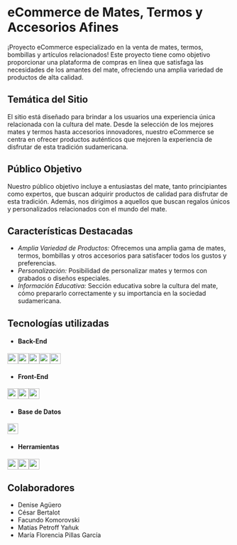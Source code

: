 # eCommerce de Mates, Termos y Accesorios Afines

¡Proyecto eCommerce especializado en la venta de mates, termos, bombillas y artículos relacionados! Este proyecto tiene como objetivo proporcionar una plataforma de compras en línea que satisfaga las necesidades de los amantes del mate, ofreciendo una amplia variedad de productos de alta calidad.

## Temática del Sitio
El sitio está diseñado para brindar a los usuarios una experiencia única relacionada con la cultura del mate. Desde la selección de los mejores mates y termos hasta accesorios innovadores, nuestro eCommerce se centra en ofrecer productos auténticos que mejoren la experiencia de disfrutar de esta tradición sudamericana.

## Público Objetivo
Nuestro público objetivo incluye a entusiastas del mate, tanto principiantes como expertos, que buscan adquirir productos de calidad para disfrutar de esta tradición. Además, nos dirigimos a aquellos que buscan regalos únicos y personalizados relacionados con el mundo del mate.

## Características Destacadas
- *Amplia Variedad de Productos:* Ofrecemos una amplia gama de mates, termos, bombillas y otros accesorios para satisfacer todos los gustos y preferencias.
- *Personalización:* Posibilidad de personalizar mates y termos con grabados o diseños especiales.
- *Información Educativa:* Sección educativa sobre la cultura del mate, cómo prepararlo correctamente y su importancia en la sociedad sudamericana.

## Tecnologías utilizadas

* #### Back-End
<img src="https://img.shields.io/badge/Node.js-339933?style=for-the-badge&logo=nodedotjs&logoColor=white" height="24"><img src="https://img.shields.io/badge/Express.js-000000?style=for-the-badge&logo=express&logoColor=white" height="24"><img src="https://img.shields.io/badge/Sequelize-52B0E7?style=for-the-badge&logo=sequelize&logoColor=white" height="24"><img src="https://img.shields.io/badge/EJS-212121?style=for-the-badge&logo=ejs&logoColor=white" height="24"><img src="https://img.shields.io/badge/bcrypt-00BCD4?style=for-the-badge&logo=bcrypt&logoColor=white" height="24">

* #### Front-End
<img src="https://img.shields.io/badge/HTML5-E34F26?style=for-the-badge&logo=html5&logoColor=white" height="24"><img src="https://img.shields.io/badge/CSS-1572B6?style=for-the-badge&logo=css3&logoColor=white" height="24"><img src="https://img.shields.io/badge/JavaScript-F7DF1E?style=for-the-badge&logo=javascript&logoColor=black" height="24">

* #### Base de Datos
<img src="https://img.shields.io/badge/MySQL-4479A1?style=for-the-badge&logo=mysql&logoColor=white" height="24">

* #### Herramientas
<img src="https://img.shields.io/badge/Visual_Studio_Code-0078d7?style=for-the-badge&logo=visual%20studio%20code&logoColor=white" height="24"><img src="https://img.shields.io/badge/GitHub-181717?style=for-the-badge&logo=github&logoColor=white" height="24"><img src="https://img.shields.io/badge/Trello-0078d7?style=for-the-badge&logo=visual%20studio%20code&logoColor=white" height="24">

## Colaboradores

- Denise Agüero
- César Bertalot
- Facundo Komorovski
- Matías Petroff Yañuk
- María Florencia Pillas García
